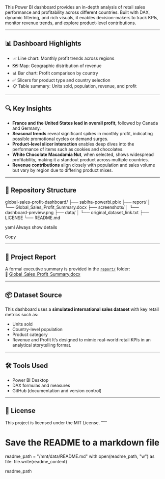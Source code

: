 This Power BI dashboard provides an in-depth analysis of retail sales performance and profitability across different countries. Built with DAX, dynamic filtering, and rich visuals, it enables decision-makers to track KPIs, monitor revenue trends, and explore product-level contributions.

---

## 📊 Dashboard Highlights

- 📈 Line chart: Monthly profit trends across regions
- 🗺️ Map: Geographic distribution of revenue
- 📊 Bar chart: Profit comparison by country
- ✅ Slicers for product type and country selection
- 📋 Table summary: Units sold, population, revenue, and profit

---

## 🔍 Key Insights

- **France and the United States lead in overall profit**, followed by Canada and Germany.
- **Seasonal trends** reveal significant spikes in monthly profit, indicating possible promotional cycles or demand surges.
- **Product-level slicer interaction** enables deep dives into the performance of items such as cookies and chocolates.
- **White Chocolate Macadamia Nut**, when selected, shows widespread profitability, making it a standout product across multiple countries.
- **Revenue contributions** align closely with population and sales volume but vary by region due to differing product mixes.

---

## 📁 Repository Structure

global-sales-profit-dashboard/
├── sabiha-powerbi.pbix
├── report/
│ └── Global_Sales_Profit_Summary.docx
├── screenshots/
│ └── dashboard-preview.png
├── data/
│ └── original_dataset_link.txt
├── LICENSE
└── README.md

yaml
Always show details

Copy

---

## 📄 Project Report

A formal executive summary is provided in the [`report/`](report/) folder:  
📄 [Global_Sales_Profit_Summary.docx](report/Global_Sales_Profit_Summary.docx)

---

## 📦 Dataset Source

This dashboard uses a **simulated international sales dataset** with key retail metrics such as:
- Units sold
- Country-level population
- Product category
- Revenue and Profit
It’s designed to mimic real-world retail KPIs in an analytical storytelling format.

---

## 🛠 Tools Used

- Power BI Desktop
- DAX formulas and measures
- GitHub (documentation and version control)

---

## 🪪 License

This project is licensed under the MIT License.
"""

# Save the README to a markdown file
readme_path = "/mnt/data/README.md"
with open(readme_path, "w") as file:
    file.write(readme_content)

readme_path
